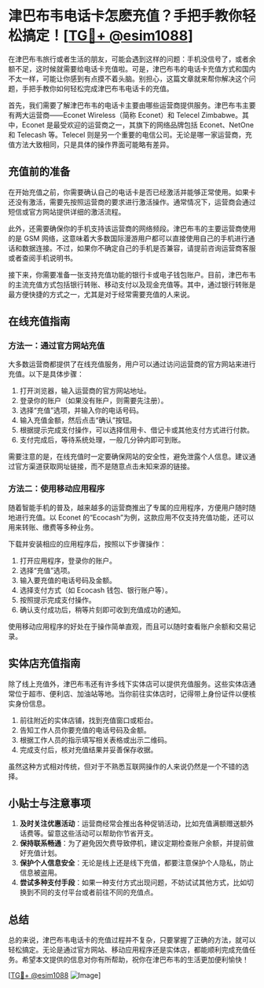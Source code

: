 # 津巴布韦电话卡怎麽充值？手把手教你轻松搞定！[[TG💪+ @esim1088](https://t.me/s/esim1088)]

在津巴布韦旅行或者生活的朋友，可能会遇到这样的问题：手机没信号了，或者余额不足，这时候就需要给电话卡充值啦。可是，津巴布韦的电话卡充值方式和国内不太一样，可能让你感到有点摸不着头脑。别担心，这篇文章就来帮你解决这个问题，手把手教你如何轻松完成津巴布韦电话卡的充值。

首先，我们需要了解津巴布韦的电话卡主要由哪些运营商提供服务。津巴布韦主要有两大运营商——Econet Wireless（简称 Econet）和 Telecel Zimbabwe。其中，Econet 是最受欢迎的运营商之一，其旗下的网络品牌包括 Econet、NetOne 和 Telecash 等。Telecel 则是另一个重要的电信公司。无论是哪一家运营商，充值方法大致相同，只是具体的操作界面可能略有差异。

## 充值前的准备

在开始充值之前，你需要确认自己的电话卡是否已经激活并能够正常使用。如果卡还没有激活，需要先按照运营商的要求进行激活操作。通常情况下，运营商会通过短信或官方网站提供详细的激活流程。

此外，还需要确保你的手机支持该运营商的网络频段。津巴布韦的主要运营商使用的是 GSM 网络，这意味着大多数国际漫游用户都可以直接使用自己的手机进行通话和数据连接。不过，如果你不确定自己的手机是否兼容，请提前咨询运营商客服或者查阅手机说明书。

接下来，你需要准备一张支持充值功能的银行卡或电子钱包账户。目前，津巴布韦的主流充值方式包括银行转账、移动支付以及现金充值等。其中，通过银行转账是最方便快捷的方式之一，尤其是对于经常需要充值的人来说。

## 在线充值指南

### 方法一：通过官方网站充值

大多数运营商都提供了在线充值服务，用户可以通过访问运营商的官方网站来进行充值。以下是具体步骤：

1. 打开浏览器，输入运营商的官方网站地址。
2. 登录你的账户（如果没有账户，则需要先注册）。
3. 选择“充值”选项，并输入你的电话号码。
4. 输入充值金额，然后点击“确认”按钮。
5. 根据提示完成支付操作，可以选择信用卡、借记卡或其他支付方式进行付款。
6. 支付完成后，等待系统处理，一般几分钟内即可到账。

需要注意的是，在线充值时一定要确保网站的安全性，避免泄露个人信息。建议通过官方渠道获取网址链接，而不是随意点击未知来源的链接。

### 方法二：使用移动应用程序

随着智能手机的普及，越来越多的运营商推出了专属的应用程序，方便用户随时随地进行充值。以 Econet 的“Ecocash”为例，这款应用不仅支持充值功能，还可以用来转账、缴费等多种业务。

下载并安装相应的应用程序后，按照以下步骤操作：

1. 打开应用程序，登录你的账户。
2. 选择“充值”选项。
3. 输入要充值的电话号码及金额。
4. 选择支付方式（如 Ecocash 钱包、银行账户等）。
5. 按照提示完成支付操作。
6. 确认支付成功后，稍等片刻即可收到充值成功的通知。

使用移动应用程序的好处在于操作简单直观，而且可以随时查看账户余额和交易记录。

## 实体店充值指南

除了线上充值外，津巴布韦还有许多线下实体店可以提供充值服务。这些实体店通常位于超市、便利店、加油站等地。当你前往实体店时，记得带上身份证件以便核实身份信息。

1. 前往附近的实体店铺，找到充值窗口或柜台。
2. 告知工作人员你要充值的电话号码及金额。
3. 根据工作人员的指示填写相关表格或出示二维码。
4. 完成支付后，核对充值结果并妥善保存收据。

虽然这种方式相对传统，但对于不熟悉互联网操作的人来说仍然是一个不错的选择。

## 小贴士与注意事项

1. **及时关注优惠活动**：运营商经常会推出各种促销活动，比如充值满额赠送额外话费等。留意这些活动可以帮助你节省开支。
2. **保持联系畅通**：为了避免因欠费导致停机，建议定期检查账户余额，并提前做好充值计划。
3. **保护个人信息安全**：无论是线上还是线下充值，都要注意保护个人隐私，防止信息被盗用。
4. **尝试多种支付手段**：如果一种支付方式出现问题，不妨试试其他方式，比如切换到不同的支付平台或者前往不同的充值点。

## 总结

总的来说，津巴布韦电话卡的充值过程并不复杂，只要掌握了正确的方法，就可以轻松搞定。无论是通过官方网站、移动应用程序还是实体店，都能顺利完成充值任务。希望本文提供的信息对你有所帮助，祝你在津巴布韦的生活更加便利愉快！

[[TG💪+ @esim1088](https://t.me/s/esim1088) ![Image](https://i.postimg.cc/4NQfJmqS/Snipaste-2025-05-13-00-14-12.png)]